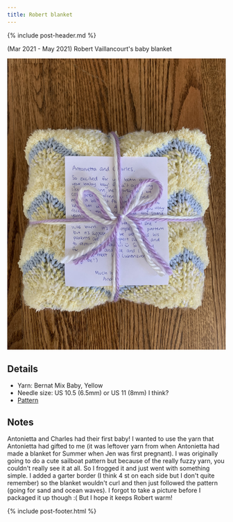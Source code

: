 ```yaml
---
title: Robert blanket
---
```


{% include post-header.md %}

(Mar 2021 - May 2021) Robert Vaillancourt's baby blanket

<img src="media/robert_blanket.jpg" style="max-width: 100%" />

## Details
- Yarn: Bernat Mix Baby, Yellow
- Needle size: US 10.5 (6.5mm) or US 11 (8mm) I think? 
- [Pattern](https://www.ravelry.com/patterns/library/chevron-baby-blanket-19)

## Notes
Antonietta and Charles had their first baby! I wanted to use the yarn that Antonietta had gifted to me (it was leftover yarn from when Antonietta had made a blanket for Summer when Jen was first pregnant). I was originally going to do a cute sailboat pattern but because of the really fuzzy yarn, you couldn't really see it at all. So I frogged it and just went with something simple. I added a garter border (I think 4 st on each side but I don't quite remember) so the blanket wouldn't curl and then just followed the pattern (going for sand and ocean waves). I forgot to take a picture before I packaged it up though :( But I hope it keeps Robert warm! 

{% include post-footer.html %}
